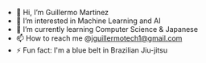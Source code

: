 - 👋 Hi, I’m Guillermo Martinez
- 👀 I’m interested in Machine Learning and AI
- 🌱 I’m currently learning Computer Science & Japanese
- 📫 How to reach me @jguillermotech1@gmail.com
- ⚡ Fun fact: I'm a blue belt in Brazilian Jiu-jitsu

<!---
guillermomtz1/guillermomtz1 is a ✨ special ✨ repository because its `README.md` (this file) appears on your GitHub profile.
You can click the Preview link to take a look at your changes.
--->
